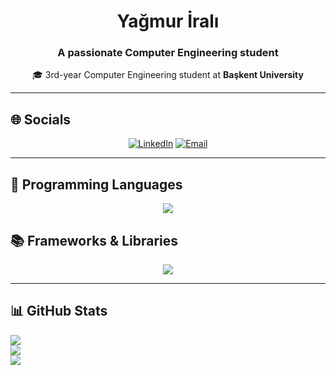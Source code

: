 <h1 align="center">Yağmur İralı</h1>
<h3 align="center"> A passionate Computer Engineering student </h3>

<p align="center">
  🎓 3rd-year Computer Engineering student at <strong>Başkent University</strong>
</p>

---

## 🌐 Socials

<p align="center">
  <a href="https://www.linkedin.com/in/taylan-deveci/"><img src="https://skillicons.dev/icons?i=linkedin" alt="LinkedIn"></a>
  </a>
  <a href="mailto:devecitaylan@gmail.com"><img src="https://skillicons.dev/icons?i=gmail" alt="Email"></a>
</p>

---

## 🚀 Programming Languages

<p align="center">
  <img src="https://skillicons.dev/icons?i=c,cpp,cs,java,py,ts,html,css,js" />
</p>

## 📚 Frameworks & Libraries

<p align="center">
  <img src="https://skillicons.dev/icons?i=mysql,git,react,spring" />
</p>


---

## 📊 GitHub Stats

![](https://github-readme-stats.vercel.app/api?username=yagmurirali&theme=date_night&hide_border=false&include_all_commits=false&count_private=false)<br/>
![](https://nirzak-streak-stats.vercel.app/?user=yagmurirali&theme=date_night&hide_border=false)<br/>
![](https://github-readme-stats.vercel.app/api/top-langs/?username=yagmurirali&theme=date_night&hide_border=false&include_all_commits=false&count_private=false&layout=compact)


